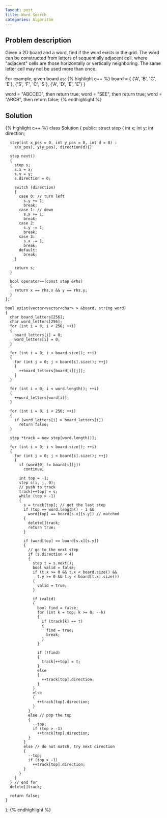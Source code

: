 ```yaml
---
layout: post
title: Word Search
categories: Algorithm
---
```


Problem description
-------------------
Given a 2D board and a word, find if the word exists in the grid. 
The word can be constructed from letters of sequentially adjacent cell,
 where "adjacent" cells are those horizontally or vertically neighboring. 
The same letter cell may not be used more than once. 

For example, given board as:
{% highlight c++ %}
board = 
{
  {'A', 'B', 'C', 'E'},
  {'S', 'F', 'C', 'S'},
  {'A', 'D', 'E', 'E'}
}

word = "ABCCED", then return true;
word = "SEE", then return true;
word = "ABCB", then return false;
{% endhighlight %}

Solution
--------
{% highlight  c++ %}
class Solution 
{
  public:
    struct step
    {
      int x;
      int y;
      int direction;

      step(int x_pos = 0, int y_pos = 0, int d = 0) :
        x(x_pos), y(y_pos), direction(d){}

      step next()
      {
        step s;
        s.x = x;
        s.y = y;
        s.direction = 0;

        switch (direction)
        {
          case 0: // turn left
            s.y += 1;
            break;
          case 1: // down
            s.x += 1;
            break;
          case 2:
            s.y -= 1;
            break;
          case 3:
            s.x -= 1;
            break;
          default:
            break;
        }

        return s;
      }

      bool operator==(const step &rhs)
      {
        return x == rhs.x && y == rhs.y;
      }
    };

    bool exist(vector<vector<char> > &board, string word)
    {
      char board_letters[256];
      char word_letters[256];
      for (int i = 0; i < 256; ++i)
      {
        board_letters[i] = 0;
        word_letters[i] = 0;
      }

      for (int i = 0; i < board.size(); ++i)
      {
        for (int j = 0; j < board[i].size(); ++j)
        {
          ++board_letters[board[i][j]];
        }
      }

      for (int i = 0; i < word.length(); ++i)
      {
        ++word_letters[word[i]];
      }

      for (int i = 0; i < 256; ++i)
      {
        if (word_letters[i] > board_letters[i])
          return false;
      }

      step *track = new step[word.length()];

      for (int i = 0; i < board.size(); ++i)
      {
        for (int j = 0; j < board[i].size(); ++j)
        {
          if (word[0] != board[i][j])
            continue;

          int top = -1;
          step s(i, j, 0);
          // push to track
          track[++top] = s;
          while (top > -1)
          {
            s = track[top]; // get the last step
            if (top == word.length() - 1 && 
              word[top] == board[s.x][s.y]) // matched 
            {
              delete[]track;
              return true;
            }

            if (word[top] == board[s.x][s.y]) 
            {
              // go to the next step
              if (s.direction < 4)
              {
                step t = s.next();
                bool valid = false;
                if (t.x >= 0 && t.x < board.size() && 
                  t.y >= 0 && t.y < board[t.x].size())
                {
                  valid = true;
                }

                if (valid)
                {
                  bool find = false;
                  for (int k = top; k >= 0; --k)
                  {
                    if (track[k] == t)
                    {
                      find = true;
                      break;
                    }
                  }

                  if (!find)
                  {
                    track[++top] = t;
                  }
                  else
                  {
                    ++track[top].direction;
                  }
                }
                else
                {
                  ++track[top].direction;
                }
              }
              else // pop the top
              {
                --top;
                if (top > -1)
                  ++track[top].direction;
              }
            }
            else // do not match, try next direction
            {
              --top;
              if (top > -1)
                ++track[top].direction;
            }
          }
        }
      } // end for 
      delete[]track;

      return false;
    }
};
{% endhighlight %}


